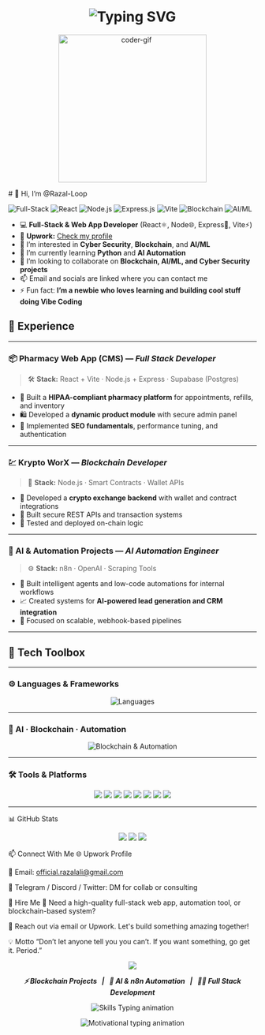 <h1 align="center">
  <img src="https://readme-typing-svg.herokuapp.com?font=Fira+Code&duration=3000&pause=1000&color=00F2EA&center=true&vCenter=true&width=500&lines=👋+Hi%2C+I'm+Razal-Loop;Full-Stack+%7C+AI%2FML+%7C+Blockchain+Dev;Learning+Cybersecurity+%7C+Automation;Vibe+Coder+on+a+Journey+🚀" alt="Typing SVG" />
</h1>

<p align="center">
  <img src="https://media.giphy.com/media/qgQUggAC3Pfv687qPC/giphy.gif" width="300px" alt="coder-gif">
</p>
# 👋 Hi, I’m @Razal-Loop  

![Full-Stack](https://img.shields.io/badge/Full--Stack-Developer-blue?style=flat-square) 
![React](https://img.shields.io/badge/React-⚛️-blue?style=flat-square) 
![Node.js](https://img.shields.io/badge/Node.js-🌐-green?style=flat-square) 
![Express.js](https://img.shields.io/badge/Express-🚀-black?style=flat-square) 
![Vite](https://img.shields.io/badge/Vite-⚡-purple?style=flat-square) 
![Blockchain](https://img.shields.io/badge/Blockchain-🔗-gray?style=flat-square) 
![AI/ML](https://img.shields.io/badge/AI%2FML-🤖-yellow?style=flat-square)

- 💻 **Full-Stack & Web App Developer** (React⚛️, Node🌐, Express🚀, Vite⚡)  
- 🔗 **Upwork:** [Check my profile](https://www.upwork.com/freelancers/~01be37a636d42a689e?mp_source=share)  
- 👀 I’m interested in **Cyber Security**, **Blockchain**, and **AI/ML**  
- 🌱 I’m currently learning **Python** and **AI Automation**  
- 💞️ I’m looking to collaborate on **Blockchain, AI/ML, and Cyber Security projects**  
- 📫 Email and socials are linked where you can contact me  
- ⚡ Fun fact: **I’m a newbie who loves learning and building cool stuff doing Vibe Coding**  

## 💼 Experience

---

### 📦 Pharmacy Web App (CMS) — *Full Stack Developer*  
> 🛠 **Stack:** React + Vite · Node.js + Express · Supabase (Postgres)

- 🏥 Built a **HIPAA-compliant pharmacy platform** for appointments, refills, and inventory  
- 🛍 Developed a **dynamic product module** with secure admin panel  
- 🚀 Implemented **SEO fundamentals**, performance tuning, and authentication

---

### 💹 Krypto WorX — *Blockchain Developer*  
> 🔐 **Stack:** Node.js · Smart Contracts · Wallet APIs

- 💱 Developed a **crypto exchange backend** with wallet and contract integrations  
- 📡 Built secure REST APIs and transaction systems  
- 🧪 Tested and deployed on-chain logic

---

### 🤖 AI & Automation Projects — *AI Automation Engineer*  
> ⚙️ **Stack:** n8n · OpenAI · Scraping Tools

- 🤖 Built intelligent agents and low-code automations for internal workflows  
- 📈 Created systems for **AI-powered lead generation and CRM integration**  
- 🔄 Focused on scalable, webhook-based pipelines

---

## 🧰 Tech Toolbox

---

### ⚙️ Languages & Frameworks  
<p align="center">
  <img src="https://skillicons.dev/icons?i=js,ts,react,next,nodejs,express,vite,html,css,tailwind,bootstrap,python,java,cpp&theme=light" alt="Languages" />
</p>

---

### 🧠 AI · Blockchain · Automation  
<p align="center">
  <img src="https://skillicons.dev/icons?i=web3,solidity,mongodb,postgres,docker,git,github&theme=light" alt="Blockchain & Automation" />
</p>

---

### 🛠 Tools & Platforms  
<p align="center">
  <img src="https://img.shields.io/badge/n8n-Automation-red?style=flat-square&logo=n8n&logoColor=white" />
  <img src="https://img.shields.io/badge/OpenAI-AI-412991?style=flat-square&logo=openai&logoColor=white" />
  <img src="https://img.shields.io/badge/Firebase-Backend-yellow?style=flat-square&logo=firebase&logoColor=black" />
  <img src="https://img.shields.io/badge/Supabase-Postgres-3FCF8E?style=flat-square&logo=supabase&logoColor=white" />
  <img src="https://img.shields.io/badge/Vercel-Hosting-black?style=flat-square&logo=vercel&logoColor=white" />
  <img src="https://img.shields.io/badge/Netlify-Deploy-00C7B7?style=flat-square&logo=netlify&logoColor=white" />
  <img src="https://img.shields.io/badge/Framer-Design-0A0A23?style=flat-square&logo=framer&logoColor=white" />
  <img src="https://img.shields.io/badge/VS%20Code-Editor-007ACC?style=flat-square&logo=visual-studio-code&logoColor=white" />
</p>

---



📊 GitHub Stats
<p align="center"> <img src="https://github-readme-stats.vercel.app/api?username=Razal-Loop&show_icons=true&theme=tokyonight&hide_title=true" /> <img src="https://github-readme-streak-stats.herokuapp.com?user=Razal-Loop&theme=tokyonight_duo" /> <img src="https://github-readme-stats.vercel.app/api/top-langs/?username=Razal-Loop&layout=compact&theme=tokyonight" /> </p>

📫 Connect With Me
🌐 Upwork Profile

📧 Email: official.razalali@gmail.com

💬 Telegram / Discord / Twitter: DM for collab or consulting

💸 Hire Me
🔧 Need a high-quality full-stack web app, automation tool, or blockchain-based system?

📩 Reach out via email or Upwork. Let's build something amazing together!

💡 Motto
“Don’t let anyone tell you you can’t. If you want something, go get it. Period.”

<p align="center">
  <img src="https://capsule-render.vercel.app/api?type=waving&color=0:00F2EA,100:000000&height=120&section=footer&text=Thanks%20for%20visiting!&fontColor=ffffff"/>
</p>

<p align="center">
  <b><i>⚡ Blockchain Projects &nbsp; | &nbsp; 🤖 AI & n8n Automation &nbsp; | &nbsp; 🧑‍💻 Full Stack Development</i></b>
</p>

<p align="center">
  <img src="https://readme-typing-svg.demolab.com?font=Fira+Code&weight=500&size=22&pause=1000&color=00F2EA&center=true&vCenter=true&multiline=true&width=600&lines=Building+secure+Blockchain+dApps;Automating+tasks+with+AI+%26+n8n;Crafting+end-to-end+web+experiences" alt="Skills Typing animation" />
</p>

<p align="center">
  <img src="https://readme-typing-svg.demolab.com?font=Courier+Prime&duration=4000&pause=1000&color=FFFFFF&center=true&vCenter=true&width=650&lines=Stay+curious+%F0%9F%8C%9F+Keep+building.;Every+line+of+code+is+a+step+towards+mastery.;Learn%2C+Build%2C+Repeat+%E2%9C%A8;Your+future+self+will+thank+you+for+starting+today." alt="Motivational typing animation" />
</p>

